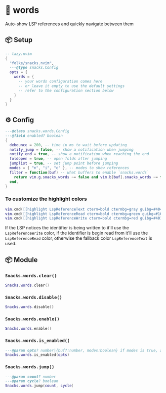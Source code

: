 # 🍿 words

Auto-show LSP references and quickly navigate between them

<!-- docgen -->

## 📦 Setup

```lua
-- lazy.nvim
{
  "folke/snacks.nvim",
  ---@type snacks.Config
  opts = {
    words = {
      -- your words configuration comes here
      -- or leave it empty to use the default settings
      -- refer to the configuration section below
    }
  }
}
```

## ⚙️ Config

```lua
---@class snacks.words.Config
---@field enabled? boolean
{
  debounce = 200, -- time in ms to wait before updating
  notify_jump = false, -- show a notification when jumping
  notify_end = true, -- show a notification when reaching the end
  foldopen = true, -- open folds after jumping
  jumplist = true, -- set jump point before jumping
  modes = { "n", "i", "c" }, -- modes to show references
  filter = function(buf) -- what buffers to enable `snacks.words`
    return vim.g.snacks_words ~= false and vim.b[buf].snacks_words ~= false
  end,
}
```

### To customize the highlight colors

```lua
vim.cmd([[highlight LspReferenceText cterm=bold ctermbg=gray guibg=#404010]])
vim.cmd([[highlight LspReferenceRead cterm=bold ctermbg=green guibg=#104010]])
vim.cmd([[highlight LspReferenceWrite cterm=bold ctermbg=red guibg=#401010]])
```

If the LSP notices the identifier is being written to it'll use the `LspReferenceWrite` color, if the identifier is begin read from it'll use the `LspReferenceRead` color, otherwise the fallback color `LspReferenceText` is used.

## 📦 Module

### `Snacks.words.clear()`

```lua
Snacks.words.clear()
```

### `Snacks.words.disable()`

```lua
Snacks.words.disable()
```

### `Snacks.words.enable()`

```lua
Snacks.words.enable()
```

### `Snacks.words.is_enabled()`

```lua
---@param opts? number|{buf?:number, modes:boolean} if modes is true, also check if the current mode is enabled
Snacks.words.is_enabled(opts)
```

### `Snacks.words.jump()`

```lua
---@param count? number
---@param cycle? boolean
Snacks.words.jump(count, cycle)
```
